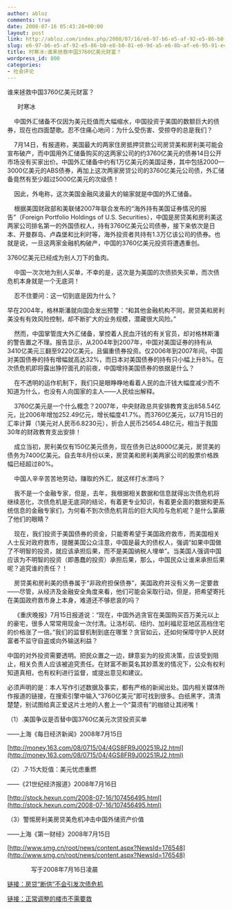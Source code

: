 ```yaml
---
author: abloz
comments: true
date: 2008-07-16 05:43:28+00:00
layout: post
link: http://abloz.com/index.php/2008/07/16/e6-97-b6-e5-af-92-e5-86-b0-e8-b0-81-e6-9d-a5-e6-8b-af-e6-95-91-e4-b8-ad-e5-9b-bd3760-e4-ba-bf-e7-be-8e-e5-85-83-e8-b4-a2-e5-af-8c-ef-bc-9f/
slug: e6-97-b6-e5-af-92-e5-86-b0-e8-b0-81-e6-9d-a5-e6-8b-af-e6-95-91-e4-b8-ad-e5-9b-bd3760-e4-ba-bf-e7-be-8e-e5-85-83-e8-b4-a2-e5-af-8c-ef-bc-9f
title: 时寒冰:谁来拯救中国3760亿美元财富？
wordpress_id: 800
categories:
- 社会评论
---
```


谁来拯救中国3760亿美元财富？ 

      时寒冰 

    中国外汇储备不仅因为美元贬值而大幅缩水，中国投资于美国的数额巨大的债券，现在也四面楚歌。忍不住痛心地问：为什么受伤害、受掠夺的总是我们？ 

    7月14日，有报道称，美国最大的两家住房抵押贷款公司房贷美和房利美可能会宣布破产，而中国用外汇储备购买的这两家公司的约3760亿美元的债券14日公开市场没有买家出价。中国外汇储备中约有1万亿美元的美国证券，其中包括2000—3000亿美元的ABS债券，再加上这次两家房贷公司的3760亿美元公司债，外汇储备竟然有至少超过5000亿美元的次级债！ 

    因此，外电称，这次美国金融风波最大的输家就是中国的外汇储备。 

    根据美国财政部和美联储2007年联合发布的“海外持有美国证券情况的报告”（Foreign Portfolio Holdings of U.S. Securities），中国是房贷美和房利美这两家公司排名第一的外国债权人，持有3760亿美元公司债券，接下来依次是日本、开曼群岛、卢森堡和比利时等，海外投资者共持有1.3万亿该公司的债券。也就是说，一旦这两家金融机构破产，中国的3760亿美元投资将遭遇重创。  

3760亿美元已经成为别人刀下的鱼肉。 

    中国一次次地为别人买单，不幸的是，这次是为美国的次债损失买单，而次债危机本身就是一个无底洞！ 

    忍不住要问：这一切到底是因为什么？ 

早在2004年，格林斯潘就向国会发出预警：“和其他金融机构不同，房贷美和房利美没有有效风险控制，却不断扩大的业务规模，潜藏很大风险。”  

    然而，中国掌管庞大外汇储备，掌控着人民血汗钱的有关官员，却对格林斯潘的警告置之不理。报告显示，从2004年到2007年，中国对美国证券的持有从3410亿美元三翻至9220亿美元，且偏重债券投资。仅2006年到2007年间，中国对美国债券的持有增幅就高达32%，而日本对美国债券的持有只小幅上升8%。在次债危机即将露出狰狞面孔的前夜，中国增持美国债券的依据是什么？ 

    在不透明的运作机制下，我们只是眼睁睁地看着人民的血汗钱大幅度减少而不知道为什么，也没有人向国家的主人——人民给出解释。 

    3760亿美元是一个什么概念？2007年，中央财政总共安排教育支出858.54亿元，比2006年增加252.49亿元，增长幅度41.7%。而3760亿美元，以7月15日的汇率计算（1美元对人民币6.8230元），折合人民币25654.48亿元，相当于我国30年的财政教育支出安排！ 

    成立当初，房利美仅有150亿美元债务，现在债务已达8000亿美元，房贷美的债务为7400亿美元。自去年8月份以来，房贷美和房利美两家公司的股票价格跌幅已经超过80%。 

    中国人辛辛苦苦地劳动，赚取的外汇，就这样打水漂吗？ 

    我不是一个金融专家，但是，去年，我根据相关数据和信息就得出次债危机将继续恶化，次债危机是无底洞的结论，有着更专业知识，有着更全面的数据和更系统信息的金融专家们，为何看不到次债危机背后的巨大风险与危机呢？是什么蒙蔽了他们的眼睛？ 

    现在，我们投资于美国债券的资金，只能寄希望于美国政府救市，而美国相关人士反对政府救市，提醒美国公众注意，中国是最大的债权人，强调“如果中国做了不明智的投资，就应该承担后果，而不是美国纳税人埋单”。当美国人强调中国应该为不明智的投资（即愚蠢的投资）承担后果，那么，中国民众让谁来承担后果呢？追究谁的责任？！ 

    房贷美和房利美的债券属于“非政府担保债券”，美国政府并没有义务一定要救——尽管，从经济及金融安全角度来看，他们可能会采取行动，但是，把希望寄托在美国政府救市身上本身，难道还不够悲哀的吗？ 

    《重庆晚报》7月15日报道说：“现在，中国外逃贪官在美国购买百万美元以上的豪宅，很多人常常用现金一次付清。让洛杉矶、纽约、加利福尼亚地区高档住宅的价格涨了一倍。”我们的监督机制到底在哪里？贪官如云，还如何保障守护人民财富者不监守自盗或向外输送利益？ 

中国的对外投资需要透明。把民众置之一边，肆意妄为的投资决策，应该受到阻止，相关负责人应该被追究责任。在财富不断莫名其妙蒸发的情况下，公众有权利知道真相，也有权利进行监督，或提出意见和建议。 

必须声明的是：本人写作引述数据及事实，都有严格的新闻出处。国内相关媒体所作报道的链接，在搜索引擎中输入“3760亿美元”即可找到很多。白纸黑字，清清楚楚，别试图给真正爱这片土地的人套上一个“莫须有”的枷锁让其闭嘴！ 

（1）.美国争议是否替中国3760亿美元次贷投资买单 

——上海《每日经济新闻》2008年7月15日 

[http://money.163.com/08/0715/04/4GS8FR9J00251RJ2.html](http://money.163.com/08/0715/04/4GS8FR9J00251RJ2.html)

（2）.7·15大贬值：美元忧虑重燃  

——《21世纪经济报道》2008年7月16日 

[http://stock.hexun.com/2008-07-16/107456495.html](http://stock.hexun.com/2008-07-16/107456495.html)

（3）警惕房利美房贷美危机冲击中国外储资产价值 

——上海《第一财经》2008年7月15日 

[http://www.smg.cn/root/news/content.aspx?NewsId=176548](http://www.smg.cn/root/news/content.aspx?NewsId=176548)

              写于2008年7月16日凌晨 

[链接：房贷“断供”不会引发次债危机](http://shihb.blog.sohu.com/94677799.html)

[链接：正常调整的楼市不需要救](http://shihb.blog.sohu.com/94465117.html)
